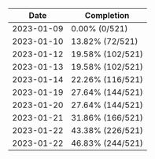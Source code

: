 | Date       | Completion       |
| ---------- | ---------------- |
| 2023-01-09 | 0.00% (0/521)    |
| 2023-01-10 | 13.82% (72/521)  |
| 2023-01-12 | 19.58% (102/521) |
| 2023-01-13 | 19.58% (102/521) |
| 2023-01-14 | 22.26% (116/521) |
| 2023-01-19 | 27.64% (144/521) |
| 2023-01-20 | 27.64% (144/521) |
| 2023-01-21 | 31.86% (166/521) |
| 2023-01-22 | 43.38% (226/521) |
| 2023-01-22 | 46.83% (244/521) |

<!-- Last result: | 2023-01-22 | 46.83% (244/521) | -->